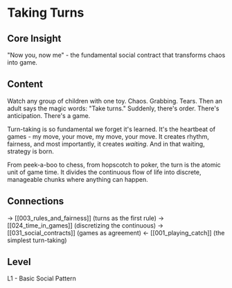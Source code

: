 # Taking Turns
## Core Insight
"Now you, now me" - the fundamental social contract that transforms chaos into game.

## Content
Watch any group of children with one toy. Chaos. Grabbing. Tears. Then an adult says the 
magic words: "Take turns." Suddenly, there's order. There's anticipation. There's a game.

Turn-taking is so fundamental we forget it's learned. It's the heartbeat of games - my move, 
your move, my move, your move. It creates rhythm, fairness, and most importantly, it creates 
*waiting*. And in that waiting, strategy is born.

From peek-a-boo to chess, from hopscotch to poker, the turn is the atomic unit of game time. 
It divides the continuous flow of life into discrete, manageable chunks where anything can happen.

## Connections
→ [[003_rules_and_fairness]] (turns as the first rule)
→ [[024_time_in_games]] (discretizing the continuous)
→ [[031_social_contracts]] (games as agreement)
← [[001_playing_catch]] (the simplest turn-taking)

## Level
L1 - Basic Social Pattern